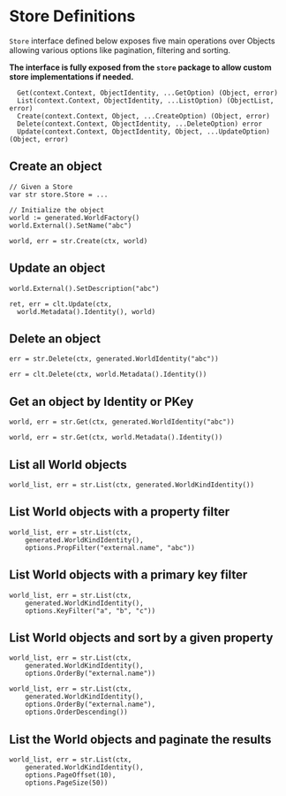 # Store Definitions

`Store` interface defined below exposes
five main operations over Objects allowing various
options like pagination, filtering and sorting.

**The interface is fully exposed from the `store` package to allow custom store implementations if needed.**

```
  Get(context.Context, ObjectIdentity, ...GetOption) (Object, error)
  List(context.Context, ObjectIdentity, ...ListOption) (ObjectList, error)
  Create(context.Context, Object, ...CreateOption) (Object, error)
  Delete(context.Context, ObjectIdentity, ...DeleteOption) error
  Update(context.Context, ObjectIdentity, Object, ...UpdateOption) (Object, error)
```

## Create an object
```
// Given a Store
var str store.Store = ...

// Initialize the object
world := generated.WorldFactory()
world.External().SetName("abc")

world, err = str.Create(ctx, world)
```

## Update an object
```
world.External().SetDescription("abc")

ret, err = clt.Update(ctx, 
  world.Metadata().Identity(), world)
```

## Delete an object
```
err = str.Delete(ctx, generated.WorldIdentity("abc"))

err = clt.Delete(ctx, world.Metadata().Identity())
```

## Get an object by Identity or PKey
```
world, err = str.Get(ctx, generated.WorldIdentity("abc"))

world, err = str.Get(ctx, world.Metadata().Identity())
```

## List all World objects
```
world_list, err = str.List(ctx, generated.WorldKindIdentity())
```

## List World objects with a property filter
```
world_list, err = str.List(ctx,
    generated.WorldKindIdentity(),
    options.PropFilter("external.name", "abc"))
```

## List World objects with a primary key filter
```
world_list, err = str.List(ctx,
    generated.WorldKindIdentity(),
    options.KeyFilter("a", "b", "c"))
```

## List World objects and sort by a given property
```
world_list, err = str.List(ctx,
    generated.WorldKindIdentity(),
    options.OrderBy("external.name"))

world_list, err = str.List(ctx,
    generated.WorldKindIdentity(),
    options.OrderBy("external.name"),
    options.OrderDescending())
```

## List the World objects and paginate the results
```
world_list, err = str.List(ctx,
    generated.WorldKindIdentity(),
    options.PageOffset(10),
    options.PageSize(50))
```
